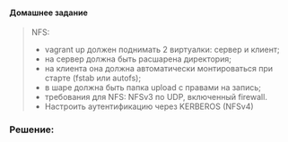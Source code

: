 #### Домашнее задание
> NFS:
> 
> * vagrant up должен поднимать 2 виртуалки: сервер и клиент;
> * на сервер должна быть расшарена директория;
> * на клиента она должна автоматически монтироваться при старте (fstab или autofs);
> * в шаре должна быть папка upload с правами на запись;
> * требования для NFS: NFSv3 по UDP, включенный firewall.
> * Настроить аутентификацию через KERBEROS (NFSv4)

### Решение:
